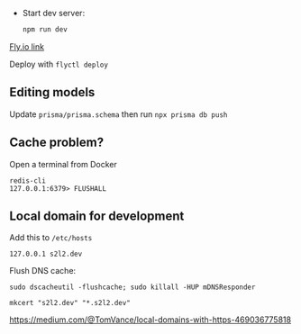 - Start dev server:

  ```sh
  npm run dev
  ```

[Fly.io link](https://fly.io/apps/s2l2/secrets)

Deploy with `flyctl deploy`

## Editing models

Update `prisma/prisma.schema` then run `npx prisma db push`

## Cache problem?

Open a terminal from Docker

```
redis-cli
127.0.0.1:6379> FLUSHALL
```

## Local domain for development

Add this to `/etc/hosts`

```
127.0.0.1 s2l2.dev
```

Flush DNS cache:

```
sudo dscacheutil -flushcache; sudo killall -HUP mDNSResponder
```

```
mkcert "s2l2.dev" "*.s2l2.dev"
```

https://medium.com/@TomVance/local-domains-with-https-469036775818